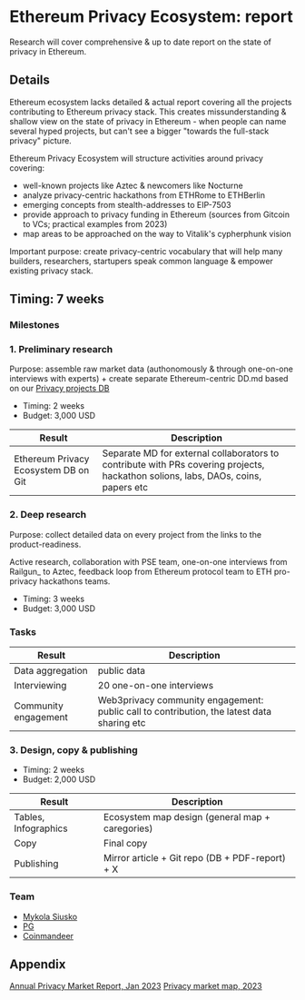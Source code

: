 # Ethereum Privacy Ecosystem: report

Research will cover comprehensive & up to date report on the state of privacy in Ethereum.

## **Details**

Ethereum ecosystem lacks detailed & actual report covering all the projects contributing to Ethereum privacy stack. This creates missunderstanding & shallow view on the state of privacy in Ethereum - when people can name several hyped projects, but can't see a bigger "towards the full-stack privacy" picture.

Ethereum Privacy Ecosystem will structure activities around privacy covering:

- well-known projects like Aztec & newcomers like Nocturne
- analyze privacy-centric hackathons from ETHRome to ETHBerlin
- emerging concepts from stealth-addresses to EIP-7503
- provide approach to privacy funding in Ethereum (sources from Gitcoin to VCs; practical examples from 2023)
- map areas to be approached on the way to Vitalik's cypherphunk vision

Important purpose: create privacy-centric vocabulary that will help many builders, researchers, startupers speak common language & empower existing privacy stack.

## Timing: 7 weeks

### Milestones

### 1. Preliminary research
Purpose: assemble raw market data (authonomously & through one-on-one interviews with experts) + create separate Ethereum-centric DD.md based on our [Privacy projects DB](https://github.com/web3privacy/web3privacy)

- Timing: 2 weeks
- Budget: 3,000 USD

| Result  | Description |
| ------------- | ------------- |
| Ethereum Privacy Ecosystem DB on Git | Separate MD for external collaborators to contribute with PRs covering projects, hackathon solions, labs, DAOs, coins, papers etc |

### 2. Deep research
Purpose: collect detailed data on every project from the links to the product-readiness.

Active research, collaboration with PSE team, one-on-one interviews from Railgun_ to Aztec, feedback loop from Ethereum protocol team to ETH pro-privacy hackathons teams.

- Timing: 3 weeks
- Budget: 3,000 USD

### Tasks

| Result  | Description |
| ------------- | ------------- |
| Data aggregation | public data |
| Interviewing | 20 one-on-one interviews |
| Community engagement | Web3privacy community engagement: public call to contribution, the latest data sharing etc |

### 3. Design, copy & publishing
- Timing: 2 weeks
- Budget: 2,000 USD

| Result  | Description |
| ------------- | ------------- |
| Tables, Infographics | Ecosystem map design (general map + caregories) |
| Copy | Final copy |
| Publishing | Mirror article + Git repo (DB + PDF-report) + X |

### Team
- [Mykola Siusko](https://github.com/Msiusko)
- [PG](https://github.com/EclecticSamurai)
- [Coinmandeer](https://twitter.com/KeenOfCoin)

## Appendix
[Annual Privacy Market Report, Jan 2023](https://github.com/web3privacy/web3privacy/blob/main/Market%20overview/Privacy%20market%20outlook%20in%20Web3%20by%20Mykola%20Siusko%20(Jan%202023).pdf)
[Privacy market map, 2023](https://github.com/web3privacy/web3privacy/blob/main/Market%20overview/Web3privacy%20landscape%20(jan%202023).jpg)
